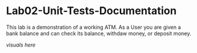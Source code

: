 # Lab02-Unit-Tests-Documentation

This lab is a demonstration of a working ATM. As a User you are given a bank balance and can check its balance, withdaw money, or deposit money. 

*visuals here*

